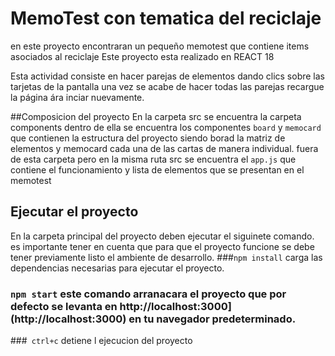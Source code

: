 # MemoTest con tematica del reciclaje 
en este proyecto encontraran un pequeño memotest que contiene items asociados al reciclaje 
Este proyecto esta realizado en REACT 18

Esta actividad consiste en hacer parejas de elementos dando clics sobre las tarjetas de la pantalla una vez se acabe de hacer todas las parejas recargue la página ára inciar nuevamente.

##Composicion del proyecto 
En la carpeta src se encuentra la carpeta components dentro de ella se encuentra los componentes `board` y `memocard` que contienen la estructura del proyecto siendo borad la matriz de elementos y memocard cada una de las cartas de manera individual.
fuera de esta carpeta pero en la misma ruta src se encuentra el `app.js` que contiene el funcionamiento y lista de elementos que se presentan en el memotest
## Ejecutar el proyecto 

En la carpeta principal del proyecto deben  ejecutar el siguinete comando. es importante tener en cuenta que para que el proyecto funcione se debe tener previamente listo el ambiente de desarrollo. 
###`npm install` carga las dependencias necesarias para ejecutar el proyecto.
### `npm start` este comando arranacara el proyecto que por defecto se levanta en http://localhost:3000](http://localhost:3000) en tu navegador predeterminado.
###` ctrl+c` detiene l ejecucion del proyecto



